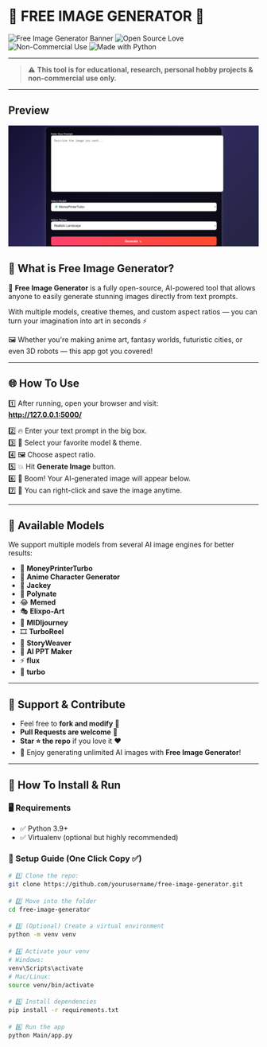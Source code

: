 # 🌟 FREE IMAGE GENERATOR 🚀

![Free Image Generator Banner](https://img.shields.io/badge/AI-Image%20Generator-blueviolet?style=for-the-badge)
![Open Source Love](https://img.shields.io/badge/Open%20Source-%E2%9D%A4-red?style=for-the-badge)
![Non-Commercial Use](https://img.shields.io/badge/Use-Non%20Commercial-yellow?style=for-the-badge)
![Made with Python](https://img.shields.io/badge/Made%20With-Python%203.9+-green?style=for-the-badge)

---

> ⚠ **This tool is for educational, research, personal hobby projects & non-commercial use only.**

---

## Preview

![Website Screenshot](assets/screenshot.png)

## 🎯 What is Free Image Generator?

🎨 **Free Image Generator** is a fully open-source, AI-powered tool that allows anyone to easily generate stunning images directly from text prompts.

With multiple models, creative themes, and custom aspect ratios — you can turn your imagination into art in seconds ⚡

🖼️ Whether you're making anime art, fantasy worlds, futuristic cities, or even 3D robots — this app got you covered!

---

## 🌐 How To Use

1️⃣ After running, open your browser and visit:  
**http://127.0.0.1:5000/**

2️⃣ 🔥 Enter your text prompt in the big box.  
3️⃣ 🎯 Select your favorite model & theme.  
4️⃣ 🖼️ Choose aspect ratio.  
5️⃣ 💥 Hit **Generate Image** button.  
6️⃣ 🎉 Boom! Your AI-generated image will appear below.  
7️⃣ 💾 You can right-click and save the image anytime.

---

## 🎯 Available Models

We support multiple models from several AI image engines for better results:

- 💸 **MoneyPrinterTurbo**
- 🎎 **Anime Character Generator**
- 📜 **Jackey**
- 🎨 **Polynate**
- 😂 **Memed**
- 🎭 **Elixpo-Art**
- 🎼 **MIDIjourney**
- 🎞 **TurboReel**
- 📖 **StoryWeaver**
- 🎤 **AI PPT Maker**
- ⚡ **flux**
- 🚀 **turbo**

---

## 🌈 Support & Contribute

- Feel free to **fork and modify** 🍴
- **Pull Requests are welcome** 🚀
- **Star ⭐ the repo** if you love it ❤️
- 🎉 Enjoy generating unlimited AI images with **Free Image Generator**!

---

## 🚀 How To Install & Run

### 🖥 Requirements

- ✅ Python 3.9+
- ✅ Virtualenv (optional but highly recommended)

### 🔧 Setup Guide (One Click Copy ✅)

```bash
# 1️⃣ Clone the repo:
git clone https://github.com/yourusername/free-image-generator.git

# 2️⃣ Move into the folder
cd free-image-generator

# 3️⃣ (Optional) Create a virtual environment
python -m venv venv

# 4️⃣ Activate your venv
# Windows:
venv\Scripts\activate
# Mac/Linux:
source venv/bin/activate

# 5️⃣ Install dependencies
pip install -r requirements.txt

# 6️⃣ Run the app
python Main/app.py
